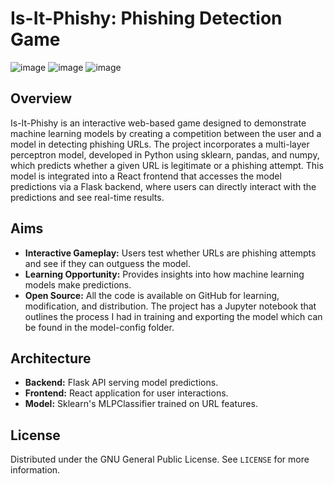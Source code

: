 # Is-It-Phishy: Phishing Detection Game
![image](https://github.com/V-Dickerson/Phishing-Detector/assets/113952778/61fc6e0b-c29f-41f5-b289-00156ff77bf6)
![image](https://github.com/V-Dickerson/Phishing-Detector/assets/113952778/59477b94-a098-475a-a6be-a770a15a81e1)
![image](https://github.com/V-Dickerson/Phishing-Detector/assets/113952778/da1313e6-f189-427d-9b53-79d740a3916b)



## Overview
Is-It-Phishy is an interactive web-based game designed to demonstrate machine learning models by creating a competition between the user and a model in detecting phishing URLs. The project incorporates a multi-layer perceptron model, developed in Python using sklearn, pandas, and numpy, which predicts whether a given URL is legitimate or a phishing attempt. This model is integrated into a React frontend that accesses the model predictions via a Flask backend, where users can directly interact with the predictions and see real-time results.

## Aims
- **Interactive Gameplay:** Users test whether URLs are phishing attempts and see if they can outguess the model.
- **Learning Opportunity:** Provides insights into how machine learning models make predictions.
- **Open Source:** All the code is available on GitHub for learning, modification, and distribution. The project has a Jupyter notebook that outlines the process I had in training and exporting the model which can be found in the model-config folder.

## Architecture
- **Backend:** Flask API serving model predictions.
- **Frontend:** React application for user interactions.
- **Model:** Sklearn's MLPClassifier trained on URL features.

## License
Distributed under the GNU General Public License. See `LICENSE` for more information.
